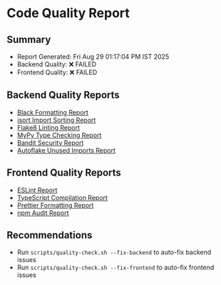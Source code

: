# Code Quality Report

## Summary
- Report Generated: Fri Aug 29 01:17:04 PM IST 2025
- Backend Quality: ❌ FAILED
- Frontend Quality: ❌ FAILED

## Backend Quality Reports
- [Black Formatting Report](black-report.txt)
- [isort Import Sorting Report](isort-report.txt)
- [Flake8 Linting Report](flake8-report.json)
- [MyPy Type Checking Report](mypy-report.xml)
- [Bandit Security Report](bandit-report.json)
- [Autoflake Unused Imports Report](autoflake-report.txt)

## Frontend Quality Reports
- [ESLint Report](eslint-report.json)
- [TypeScript Compilation Report](typescript-report.txt)
- [Prettier Formatting Report](prettier-report.txt)
- [npm Audit Report](npm-audit.json)

## Recommendations
- Run `scripts/quality-check.sh --fix-backend` to auto-fix backend issues
- Run `scripts/quality-check.sh --fix-frontend` to auto-fix frontend issues

